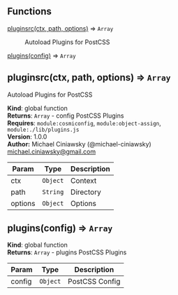 ## Functions

<dl>
<dt><a href="#pluginsrc">pluginsrc(ctx, path, options)</a> ⇒ <code>Array</code></dt>
<dd><p>Autoload Plugins for PostCSS</p>
</dd>
<dt><a href="#plugins">plugins(config)</a> ⇒ <code>Array</code></dt>
<dd></dd>
</dl>

<a name="pluginsrc"></a>

## pluginsrc(ctx, path, options) ⇒ <code>Array</code>
Autoload Plugins for PostCSS

**Kind**: global function  
**Returns**: <code>Array</code> - config PostCSS Plugins  
**Requires**: <code>module:cosmiconfig</code>, <code>module:object-assign</code>, <code>module:./lib/plugins.js</code>  
**Version**: 1.0.0  
**Author:** Michael Ciniawsky (@michael-ciniawsky) <michael.ciniawsky@gmail.com>  

| Param | Type | Description |
| --- | --- | --- |
| ctx | <code>Object</code> | Context |
| path | <code>String</code> | Directory |
| options | <code>Object</code> | Options |

<a name="plugins"></a>

## plugins(config) ⇒ <code>Array</code>
**Kind**: global function  
**Returns**: <code>Array</code> - plugins PostCSS Plugins  

| Param | Type | Description |
| --- | --- | --- |
| config | <code>Object</code> | PostCSS Config |

